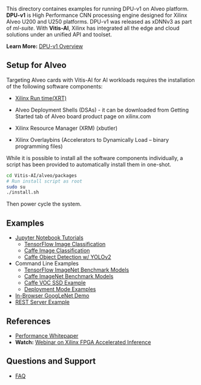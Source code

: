 This directory containes examples for running DPU-v1 on Alveo platform. **DPU-v1**  is High Performance CNN processing engine designed for Xilinx Alveo U200 and U250 platforms. DPU-v1 was released as xDNNv3 as part of *ml-suite*. With **Vitis-AI**, Xilinx has integrated all the edge and cloud solutions under an unified API and toolset.

**Learn More:** [DPU-v1 Overview][]  

## Setup for Alveo
Targeting Alveo cards with Vitis-AI for AI workloads requires the installation of the following software components:  

* [Xilinx Run time(XRT)](https://github.com/Xilinx/XRT)  

* Alveo Deployment Shells (DSAs) - it  can be downloaded from Getting Started tab of Alveo board product page on xilinx.com  
 
* Xilinx Resource Manager (XRM) (xbutler)  
 
* Xilinx Overlaybins (Accelerators to Dynamically Load – binary programming files) 
 
While it is possible to install all the software components individually, a script has been provided to automatically install them in one-shot. 

```sh
cd Vitis-AI/alveo/packages
# Run install script as root
sudo su
./install.sh
```
Then power cycle the system.
  
## Examples
 - [Jupyter Notebook Tutorials](notebooks/README.md)
   - [TensorFlow Image Classification](notebooks/image_classification_tensorflow.ipynb)
   - [Caffe Image Classification](notebooks/image_classification_caffe.ipynb)
   - [Caffe Object Detection w/ YOLOv2](notebooks/object_detection_yolov2.ipynb)
 - Command Line Examples
   - [TensorFlow ImageNet Benchmark Models](examples/tensorflow/README.md)
   - [Caffe ImageNet Benchmark Models](examples/caffe/README.md)
   - [Caffe VOC SSD Example](examples/caffe/ssd-detect/README.md)
   - [Deployment Mode Examples](examples/deployment_modes/README.md)
 - [In-Browser GoogLeNet Demo](apps/perpetual_demo/README.md)
 - [REST Server Example](examples/caffe/REST/README.md)
 
## References 
- [Performance Whitepaper][]
- **Watch:** [Webinar on Xilinx FPGA Accelerated Inference][] 


## Questions and Support
- [FAQ][]


[models]: docs/models.md
[Amazon AWS EC2 F1]: https://aws.amazon.com/marketplace/pp/B077FM2JNS
[Xilinx Virtex UltraScale+ FPGA VCU1525 Acceleration Development Kit]: https://www.xilinx.com/products/boards-and-kits/vcu1525-a.html
[AWS F1 Application Execution on Xilinx Virtex UltraScale Devices]: https://github.com/aws/aws-fpga/blob/master/SDAccel/README.md
[SDAccel Forums]: https://forums.xilinx.com/t5/SDAccel/bd-p/SDx
[Release Notes]: docs/release-notes/1.x.md
[UG1023]: https://www.xilinx.com/support/documentation/sw_manuals/xilinx2017_4/ug1023-sdaccel-user-guide.pdf
[FAQ]: docs/faq.md
[DPU-v1 Overview]: docs/ml-suite-overview.md
[Webinar on Xilinx FPGA Accelerated Inference]: https://event.on24.com/wcc/r/1625401/2D3B69878E21E0A3DA63B4CDB5531C23?partnerref=Mlsuite
[ML Suite Forum]: https://forums.xilinx.com/t5/Xilinx-ML-Suite/bd-p/ML 
[ML Suite Lounge]: https://www.xilinx.com/products/boards-and-kits/alveo/applications/xilinx-machine-learning-suite.html
[Models]: https://www.xilinx.com/products/boards-and-kits/alveo/applications/xilinx-machine-learning-suite.html#gettingStartedCloud
[whitepaper here]: https://www.xilinx.com/support/documentation/white_papers/wp504-accel-dnns.pdf
[Performance Whitepaper]: https://www.xilinx.com/support/documentation/white_papers/wp504-accel-dnns.pdf

